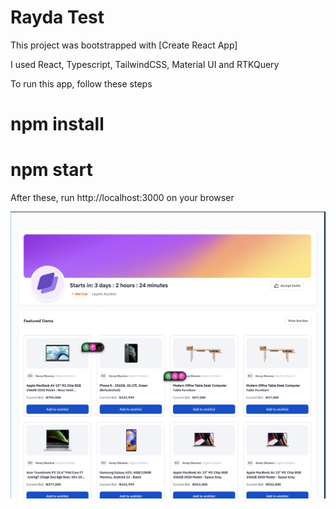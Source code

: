 # Rayda Test

This project was bootstrapped with [Create React App]

I used React, Typescript, TailwindCSS, Material UI and RTKQuery


To run this app, follow these steps

# npm install

# npm start 

After these, run http://localhost:3000 on your browser


![Alt text](./src/assets/images/Screenshot%202023-03-23%20at%2008.37.16.png)
